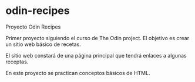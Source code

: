 # odin-recipes

Proyecto Odin Recipes

Primer proyecto siguiendo el curso de The Odin project.  El objetivo es crear un sitio web básico de recetas.

El sitio web constará de una página principal que tendrá enlaces a algunas receptas.

En este proyecto se practican conceptos básicos de HTML.
